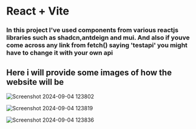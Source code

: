 # React + Vite

### In this project I've used components from various reactjs libraries such as shadcn,antdeign and mui. And also if youve come across any link from fetch() saying 'testapi' you might have to change it with your own api 

## Here i will provide some images of how the website will be 

![Screenshot 2024-09-04 123802](https://github.com/user-attachments/assets/6a2a790a-892d-424b-913f-c7eb8e728b8f)

![Screenshot 2024-09-04 123819](https://github.com/user-attachments/assets/6fce4ddd-a2bb-43d0-b8d0-7c32596c890b)

![Screenshot 2024-09-04 123836](https://github.com/user-attachments/assets/80bb6240-bd52-490a-9cda-e51411b74832)
